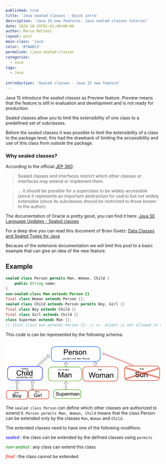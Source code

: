 ```yaml
---
published: true
title: 'Java sealed classes - Quick intro'
description: 'Java 15 new features. Java sealed classes tutorial'
date: 2020-10-29T01:41:48+00:00
author: Marco Molteni
layout: post
main-class: 'java'
color: '#7AAB13'
permalink: /java-sealed-classes
categories:
  - Java
tags:
  - Java

introduction: 'Sealed classes - Java 15 new feature'
---
```


Java 15 introduce the _sealed classes_ as Preview feature.
_Preview_ means that the feature is still in evaluation and development and is not ready for production.

Sealed classes allow you to limit the extensibility of one class to a predefined set of subclasses.

Before the _sealed classes_ it was possible to limit the extensibility of a class to the package level, this had the drawback of limiting the accessibility and use of this class from outside the package.

### Why sealed classes?
According to the official [JEP 360](https://openjdk.java.net/jeps/360): 

> Sealed classes and interfaces restrict which other classes or interfaces may extend or implement them.

> ... it should be possible for a superclass to be widely accessible (since it represents an important abstraction for users) but not widely extensible (since its subclasses should be restricted to those known to the author).

The documentation of Oracle is pretty good, you can find it here:
[Java SE Language Updates - Sealed classes](https://docs.oracle.com/en/java/javase/15/language/sealed-classes-and-interfaces.html)

For a deep dive you can read this document of Brian Goetz:
[Data Classes and Sealed Types for Java](https://cr.openjdk.java.net/~briangoetz/amber/datum.html)

Because of the extensive documentation we will limit this post to a basic example that can give an idea of the new feature.

## Example

```java
sealed class Person permits Man, Woman, Child {
    public String name;
}
non-sealed class Man extends Person {}
final class Woman extends Person {};
sealed class Child extends Person permits Boy, Girl {}
final class Boy extends Child {}
final class Girl extends Child {}
class Superman extends Man {};
// final class Sun extends Person {}; // =>  Alient is not allowed in the sealed hierarchy;
```

This code is can be represented by the following schema:

<img src="/assets/img/uploads/2020/sealed-classes.gif" alt=""/>

The `sealed class Person` can define which other classes are authorized to extend it.
`Person permits Man, Woman, Child` means that the class Person can be extended only by the classes `Man`, `Woman` and `Child`.

The extended classes need to have one of the following modifiers: 

<span style='color: blue'>_sealed_</span> :  the class can be extended by the defined classes using `permits`

<span style='color: green'>_non-sealed_ </span>: any class can extend this class

<span style='color: red'>_final_ </span>: the class cannot be extended
